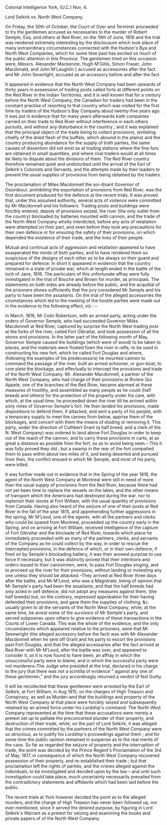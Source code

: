   Colonial Intelligence York, (U.C.) Nov, 4.  Lord Selkirk vs. North West Company.  On Friday, the 30th of October, the Court of Oyer and Terminer proceeded to try the gentlemen accused as necessaries to the murder of Robert Semple, Esq. and others at Red River, on the 19th of June, 1816 and the trial was rendered extremely interesting by the disclousure which took place of many extraordinary circumstances connected with the Hudson's Bya and North West Companies, which for some time past has excited so much of the public attention in this Province. The gentlemen tried on this occasion were, Messrs. Alexander Mackenzie, Hugh M'Gillis, Simon Fraser, John Macdonald, and John M'Laughlin } accused as accessories after the fact. and Mr John Severlight, accused as an accessory before and after the fact.  It appeared in evidence that the North West Company had been upwards of thirty years in possession of trading posts called forts at different points on the Red River in the Indian Territories, and it is well known that for a century before the North West Company, the Canadian for traders had been in the constant practise of resorting to that country which was visited for the first time by traders of the Hudson's Bay Company about twenty-five years ago. It was put in evidence that for many years afterwards both companies carried on their trade to Red River without interference in each others pursuits, and without any disturbance in the country ; and it was explained that the principal object of the trade being to collect provisions, (enlisting chiefly of the dried flesh of the buffalo, which abound in the plains) and the country producing abundance for the supply of both parties, the same causes of dissention did not exist as at trading stations where the fine furs are obtained in small quantities, and where rival traders would at all times be likely to dispute about the divisions of them. The Red River country therefore remained quiet and undisturbed until the arrival of the Earl of Selkirk's Colonists and Servants, and the attempts made by their leaders to prevent the usual supplies of provisions from being obtained by the traders.  The proclamation of Miles Macdonnell the soi-disant Governor of Ossinibour, prohibiting the exportation of provisions from Red River, was the first document produced for the defence at the recent trials. It was proved that, under this assumed authority, several acts of violence were committed by Mr Macdonnell and his followers. Trading posts and buildings were forcibly entered, depots of provisions seized, the river (the only outlet from the country) blockaded by batteries mounted with cannon, and the trade of the North West Company wholly interdicted, before any acts of retaliation were attempted on their part, and even before they took any precautions for their own defence or for ensuring the safety of their provisions, on which depended the existence of their trade, and the lives of their people.  Mutual and continual acts of aggression and retaliation appeared to have exasperated the minds of both parties, and to have rendered them so suspicious of the designs of each other as to be always on their guard and prepared for defence. In short it appeared in evidence that the country remained in a state of private war, which at length ended in the battle of the loch of Jane, 1816. The particulars of this unfortunate affray were fully investigated in the trial of Bouche and Brown for murder, as principals. The statements on both sides are already before the public, and the acquittal of the prisoners shows sufficiently that the jury considered Mr Semple and his party to have been the assailants. On the trial of the alleged accessories the cirumstances which led to the meeting of the hostile parties were made out in the evidence to the following effect, viz : –  In March, 1816, Mr Colin Robertson, with an armed party, acting under the orders of Governor Semple, who had succeeded Governor Miles Macdonnell at Red River, captured by surprise the North West trading post at the forks of the river, called Fort Gibraltar, and took possession of all the stores and provisions. In the latter part of the following month of May, Governor Semple caused the buildings (which were of wood) to be taken to pieces, and the materials were floated fown the river in rafts, to be used in constructing his new fort, which he called Fort Douglas and where, (following the examples of his predecessors) he mounted cannon to command the passage of the river, built an armed schooner, or gun-boat, to com plete the blockage, and effectually to intercept the provisions and trade of the North West Company. Mr. Alexander Macdonnell, a partner of the North West Company, who had charge of their provisions at Riviere Qui Appele, one of the branches of the Red River, became alarmed at these measures of hostility, and assembled as many people as he could (half breeds and others) for the protection of the property under his care, with which, at the usual time, he proceeded down the river till he arrived within sixty miles of Governor Semple's fort. He then landed his provisions, made dispositions to defend them, if attacked, and sent a party of his people, with a temporary supply to meet the canoes from below, apprise them of the blockages, and concert with them the means of eluding or removing it. This party, under the direction of Cuthbert Grant (a half breed, and a clerk of the N. West Company) was ordered to land above Fort Douglas in order to keep out of the reach of the cannon, and to carry these provisions in carts, at as great a distance as possible from the fort, so as to avoid being seen.– This it was fully proved they did ; but a swamp in the rear of the fort compelled them to pass within about two miles of it, and being deserted and pursued from then, the conflict ensued in which Mr Semple, and most of his party, were killed.  It was further made out in evidence that in the Spring of the year 1816, the agent of the North West Company at Montreal were still in need of more than the usual supply of provisions from the Red River, because there had not yet been time to replace the vessels on the lakes, and the other means of transport which the Americans had destroyed during the war, nor to replenish their stores at Fort William, with the usual quantity of provisions from Canada. Having also heard of the seizure of one of their posts at Red River in the fall of the year 1815, and apprehending further aggressions in the spring, Mr M'Leod, one of the agents, with all the partners and clerks who could be spared from Montreal, proceeded up the country early in the Spring, and on arriving at Fort William, received intelligence of the capture of Fort Gibraltar and the blockade of Red River, towards which place he immediately proceeded with as many of the partners, clerks, and servants of the Company as he could collect by the way, in order to rescue the intercepted provisions, in the defence of which, or in their own defence, if fired on by Semple's blockading battery, it was their avowed purpose to use force if necessary, but it was distinctly proved that their intentions and orders issued to their cannonmen, were, to pass Fort Douglas singing, and to proceed up the river for their provisions, without landing or molesting any one unless they should be attacked.–They arrived at Red River three days after the battle, and Mr M'Leod, who was a Magistrate, being of opinion that Mr Semple's party had been the assailants, and that the half breeds had only acted in self defence, did not adopt any measures against them, (the half breeds) but, on the contrary, expressed approbation for their having defended their provisions, and gave them the supplies of clothing, &c. usually given to all the servants of the North West Company, while, at the same time, he arrest some of the survivors of Mr Semple's party, and served subpoenas upon others to give evidence of these transactions in the Courts of Lower Canada. This was the whole of the evidence, and the only circumstances which appeared relative to the prisoners, were that Mr Sevewright (the alleged accessory before the fact) was with Mr Alexander Macdonnell when he sent off Grant and his party to escort the provisions past Fort Douglas, and that the alleged accessaries after the fact arrived at Red River with Mr M'Leod, after the battle was over, and appeared to consider it, as it is now found to have been, an affray in which the unsuccessful party were to blame, and in which the successful party were not murderers–The Judge who presided at the trial, declared in his charge to the jury that there was not a scintilla of evidence " against any one of these gentlemen," and the jury accordinagly returned a verdict of Not Guilty.  It will be recollected that these gentlemen were arrested by the Earl of Selkirk, at Fort William, in Aug 1815, on the charges of High Treason and Conspiracy, as well as Murder–and that the buildings and property of the North West Company at that place were forcibly seized and subsequently retained by an armed force under his Lordship's command. The North West Company represented at the time that these accusations were merely a pretext set up to palliate the preconcerted plunder of their property, and destruction of their trade, while, on the part of Lord Selkirk, it was alleged that the crimes committed by the partners of the North West Company were so atrocious, as to justify his Lordship's proceedings against them ; and for some time the public opinion remained in suspense as to the real merits of the case. So far as regarded the seizure of property and the interruption of trade, the point was decided by the Prince Regent's Proclamation of the 3rd of May, 1817, in consequence of which the North West Company recovered possession of their property, and re-established their trade ; but that proclamation left the rights of parties, and the crimes alleged against the individuals, to be investigated and decided upon by the law – and until such investigation could take place, much uncertainty necessarily prevailed from the contradictory statements and affidavits which had been laid before the public.  The recent trials at York however decided the point as to the alleged murders, and the charge of High Treason has never been followed up, nor ever mentioned, since it served the desired purpose, by figuring in Lord Selkirk's Warrant as a pretext for seizing and examining the books and private papers of of the North West Company.  